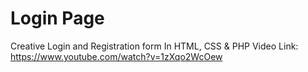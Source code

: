 # Login Page

Creative Login and Registration form In HTML, CSS & PHP
Video Link: https://www.youtube.com/watch?v=1zXqo2WcOew
